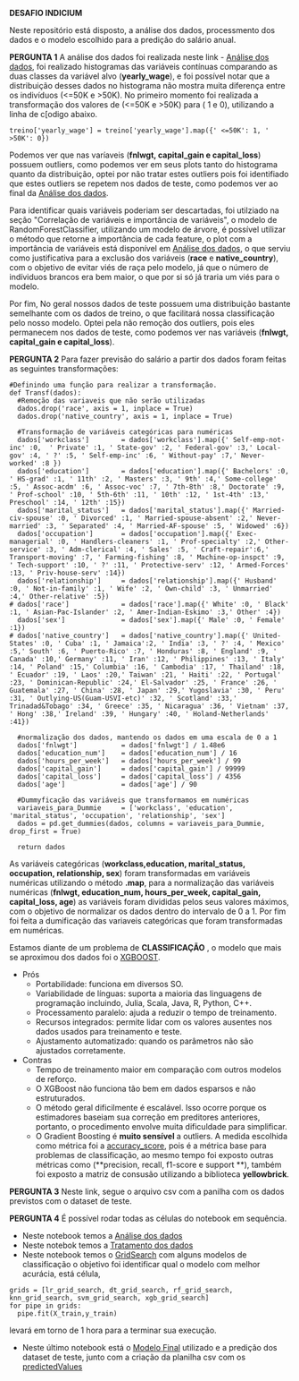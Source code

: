 **DESAFIO INDICIUM**

Neste repositório está disposto, a análise dos dados, processmento dos dados e o modelo escolhido para a predição do salário anual.

**PERGUNTA 1**
A análise dos dados foi realizada neste link - [Análise dos dados](https://github.com/Henriquerezer/Machine_Learning/blob/main/Desafio_INDICIUM/An%C3%A1lise_dos_dados.ipynb), foi realizado histogramas das variáveis contínuas comparando as duas classes da variável alvo (**yearly_wage**), e foi possível notar que a distribuição desses dados no histograma não mostra muita diferença entre os indivíduos (<=50K e >50K). No primeiro momento foi realizada a transformação dos valores de (<=50K e >50K) para ( 1 e 0), utilizando a linha de c[odigo abaixo.
```
treino['yearly_wage'] = treino['yearly_wage'].map({' <=50K': 1, ' >50K': 0})
```
Podemos ver que nas varíaveis (**fnlwgt, capital_gain e capital_loss**) possuem outliers, como podemos ver em seus plots tanto do histograma quanto da distribuição, optei por não tratar estes outliers pois foi identifiado que estes outliers se repetem nos dados de teste, como podemos ver ao final da [Análise dos dados](https://github.com/Henriquerezer/Machine_Learning/blob/main/Desafio_INDICIUM/An%C3%A1lise_dos_dados.ipynb).

Para identificar quais variáveis poderiam ser descartadas, foi utilziado na seção "Correlação de variáveis e importância de variáveis", o modelo de RandomForestClassifier, utilizando um modelo de árvore, é possível utilizar o método que retorne a importância de cada feature, o plot com a importância de variáveis está disponível em [Análise dos dados](https://github.com/Henriquerezer/Machine_Learning/blob/main/Desafio_INDICIUM/An%C3%A1lise_dos_dados.ipynb), o que serviu como justificativa para a exclusão dos variáveis (**race** e **native_country**), com o objetivo de evitar viés de raça pelo modelo, já que o número de indíviduos brancos era bem maior, o que por si só já traria um viés para o modelo.

Por fim, No geral nossos dados de teste possuem uma distribuição bastante semelhante com os dados de treino, o que facilitará nossa classificação pelo nosso modelo. Optei pela não remoção dos outliers, pois eles permanecem nos dados de teste, como podemos ver nas variáveis (**fnlwgt, capital_gain e capital_loss**).

**PERGUNTA 2**
Para fazer previsão do salário a partir dos dados foram feitas as seguintes transformações:
```
#Definindo uma função para realizar a transformação.
def Transf(dados):
  #Remoção das variaveis que não serão utilizadas
  dados.drop('race', axis = 1, inplace = True)
  dados.drop('native_country', axis = 1, inplace = True)

  #Transformação de variáveis categóricas para numéricas
  dados['workclass']        = dados['workclass'].map({' Self-emp-not-inc' :0,  ' Private' :1, ' State-gov' :2, ' Federal-gov' :3,' Local-gov' :4, ' ?' :5, ' Self-emp-inc' :6, ' Without-pay' :7,' Never-worked' :8 })
  dados['education']        = dados['education'].map({' Bachelors' :0, ' HS-grad' :1, ' 11th' :2, ' Masters' :3, ' 9th' :4,' Some-college' :5, ' Assoc-acdm' :6, ' Assoc-voc' :7, ' 7th-8th' :8,' Doctorate' :9, ' Prof-school' :10, ' 5th-6th' :11, ' 10th' :12, ' 1st-4th' :13,' Preschool' :14, ' 12th' :15})
  dados['marital_status']   = dados['marital_status'].map({' Married-civ-spouse' :0, ' Divorced' :1, ' Married-spouse-absent' :2,' Never-married' :3, ' Separated' :4, ' Married-AF-spouse' :5, ' Widowed' :6})
  dados['occupation']       = dados['occupation'].map({' Exec-managerial' :0, ' Handlers-cleaners' :1, ' Prof-specialty' :2,' Other-service' :3, ' Adm-clerical' :4, ' Sales' :5, ' Craft-repair':6,' Transport-moving' :7, ' Farming-fishing' :8, ' Machine-op-inspct' :9, ' Tech-support' :10, ' ?' :11, ' Protective-serv' :12, ' Armed-Forces' :13, ' Priv-house-serv' :14})
  dados['relationship']     = dados['relationship'].map({' Husband' :0, ' Not-in-family' :1, ' Wife' :2, ' Own-child' :3, ' Unmarried' :4,' Other-relative' :5})
# dados['race']             = dados['race'].map({' White' :0, ' Black' :1, ' Asian-Pac-Islander' :2, ' Amer-Indian-Eskimo' :3,' Other' :4})
  dados['sex']              = dados['sex'].map({' Male' :0, ' Female' :1})
# dados['native_country']   = dados['native_country'].map({' United-States' :0, ' Cuba' :1, ' Jamaica':2, ' India' :3, ' ?' :4, ' Mexico' :5,' South' :6, ' Puerto-Rico' :7, ' Honduras' :8, ' England' :9, ' Canada' :10,' Germany' :11, ' Iran' :12, ' Philippines' :13, ' Italy' :14, ' Poland' :15,' Columbia' :16, ' Cambodia' :17, ' Thailand' :18, ' Ecuador' :19, ' Laos' :20,' Taiwan' :21, ' Haiti' :22, ' Portugal' :23, ' Dominican-Republic' :24,' El-Salvador' :25, ' France' :26, ' Guatemala' :27, ' China' :28, ' Japan' :29,' Yugoslavia' :30, ' Peru' :31, ' Outlying-US(Guam-USVI-etc)' :32, ' Scotland' :33,' Trinadad&Tobago' :34, ' Greece' :35, ' Nicaragua' :36, ' Vietnam' :37, ' Hong' :38,' Ireland' :39, ' Hungary' :40, ' Holand-Netherlands' :41})

  #normalização dos dados, mantendo os dados em uma escala de 0 a 1
  dados['fnlwgt']           = dados['fnlwgt'] / 1.48e6
  dados['education_num']    = dados['education_num'] / 16
  dados['hours_per_week']   = dados['hours_per_week'] / 99
  dados['capital_gain']     = dados['capital_gain'] / 99999
  dados['capital_loss']     = dados['capital_loss'] / 4356
  dados['age']              = dados['age'] / 90
  
  #Dummyficação das variáveis que transformamos em numéricas
  variaveis_para_Dummie     = ['workclass', 'education', 'marital_status', 'occupation', 'relationship', 'sex']
  dados = pd.get_dummies(dados, columns = variaveis_para_Dummie, drop_first = True)

  return dados
```
As variáveis categóricas (**workclass,education, marital_status, occupation, relationship, sex**) foram transformadas em variáveis numéricas utilizando o método **.map**, para a normalização das variáveis numéricas (**fnlwgt, education_num, hours_per_week, capital_gain, capital_loss, age**) as variáveis foram divididas pelos seus valores máximos, com o objetivo de normalizar os dados dentro do intervalo de 0 a 1. Por fim foi feita a dumificação das variaveis categóricas que foram transformadas em numéricas.

Estamos diante de um problema de **CLASSIFICAÇÃO** , o modelo que mais se aproximou dos dados foi o [XGBOOST](https://xgboost.readthedocs.io/en/stable/).
 * Prós 
   * Portabilidade: funciona em diversos SO.
   * Variabilidade de línguas: suporta a maioria das linguagens de programação incluindo, Julia, Scala, Java, R, Python, C++.
   * Processamento paralelo: ajuda a reduzir o tempo de treinamento.
   * Recursos integrados: permite lidar com os valores ausentes nos dados usados para treinamento e teste.
   * Ajustamento automatizado: quando os parâmetros não são ajustados corretamente.
  * Contras
    * Tempo de treinamento maior em comparação com outros modelos de reforço.
    * O XGBoost não funciona tão bem em dados esparsos e não estruturados.
    * O método geral dificilmente é escalável. Isso ocorre porque os estimadores baseiam sua correção em preditores anteriores, portanto, o procedimento envolve          muita dificuldade para simplificar.
    * O Gradient Boosting é **muito sensível** a outliers.
A medida escolhida como métrica foi a [accuracy_score](https://scikit-learn.org/stable/modules/generated/sklearn.metrics.accuracy_score.html), pois é a métrica base para problemas de classificação, ao mesmo tempo foi exposto outras métricas como  (**precision, recall, f1-score  e support **), também foi exposto a matriz de consusão utilizando a biblioteca **yellowbrick**.

**PERGUNTA 3** 
Neste link, segue o arquivo csv com a panilha com os dados previstos com o dataset de teste. 

**PERGUNTA 4** 
É possível rodar todas as células do notebook em sequência.
 * Neste notebook temos a [Análise dos dados](https://github.com/Henriquerezer/Machine_Learning/blob/main/Desafio_INDICIUM/An%C3%A1lise_dos_dados.ipynb)
 * Neste notebok temos a [Tratamento dos dados](https://github.com/Henriquerezer/Machine_Learning/blob/main/Desafio_INDICIUM/Processamento_dos_dados.ipynb)
 * Neste notebook temos o [GridSearch](https://github.com/Henriquerezer/Machine_Learning/blob/main/Desafio_INDICIUM/gridsearch.ipynb) com alguns modelos de classificação o objetivo foi identificar qual o modelo com melhor acurácia, está célula,
  ```
  grids = [lr_grid_search, dt_grid_search, rf_grid_search, knn_grid_search, svm_grid_search, xgb_grid_search]
  for pipe in grids:
    pipe.fit(X_train,y_train)
  ```
  levará em torno de 1 hora para a terminar sua execução.
  * Neste último notebook está o [Modelo Final](https://github.com/Henriquerezer/Machine_Learning/blob/main/Desafio_INDICIUM/Modelo_final.ipynb) utilizado e a predição dos dataset de teste, junto com a criação da planilha csv com os [predictedValues](https://raw.githubusercontent.com/Henriquerezer/Machine_Learning/main/Desafio_INDICIUM/predictedValues)
  

